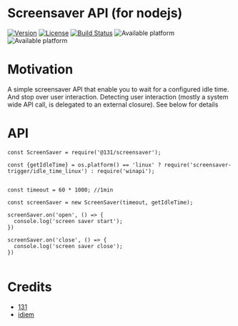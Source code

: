 # Screensaver API (for nodejs)

[![Version](https://img.shields.io/npm/v/@131/screensaver.svg)](https://www.npmjs.com/package/@131/screensaver)
[![License](https://img.shields.io/badge/license-MIT-blue.svg)](http://opensource.org/licenses/MIT)
[![Build Status](https://github.com/131/ubk/actions/workflows/test.yml/badge.svg?branch=master)](https://github.com/131/ubk/actions/workflows/test.yml)
![Available platform](https://img.shields.io/badge/platform-win32-blue.svg) ![Available platform](https://img.shields.io/badge/platform-linux-blue.svg)

# Motivation
A simple screensaver API that enable you to wait for a configured idle time. And stop over user interaction.
Detecting user interaction (mostly a system wide API call, is delegated to an external closure). See below for details


# API

```
const ScreenSaver = require('@131/screensaver');

const {getIdleTime} = os.platform() == 'linux' ? require('screensaver-trigger/idle_time_linux') : require('winapi');


const timeout = 60 * 1000; //1min

const screenSaver = new ScreenSaver(timeout, getIdleTime);

screenSaver.on('open', () => {
  console.log('screen saver start');
})

screenSaver.on('close', () => {
  console.log('screen saver close');
})


```



# Credits 
* [131](https://github.com/131)
* [idjem](https://github.com/idjem)
